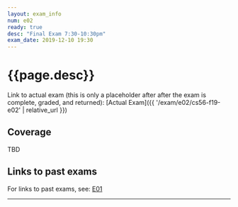 ```yaml
---
layout: exam_info
num: e02
ready: true
desc: "Final Exam 7:30-10:30pm"
exam_date: 2019-12-10 19:30
---
```


<div style="display:none;">  http://ucsb-cs56-f19.github.io/exam/e02
</div>


# {{page.desc}}

Link to actual exam (this is only a placeholder after after the exam is complete, graded,
and returned): [Actual Exam]({{ '/exam/e02/cs56-f19-e02' | relative_url }})


## Coverage

TBD

## Links to past exams

For links to past exams, see: [E01](/f19/exam/e01)


---

<div style="display:none;">  http://ucsb-cs56-f19.github.io/exam/e02 </div>

